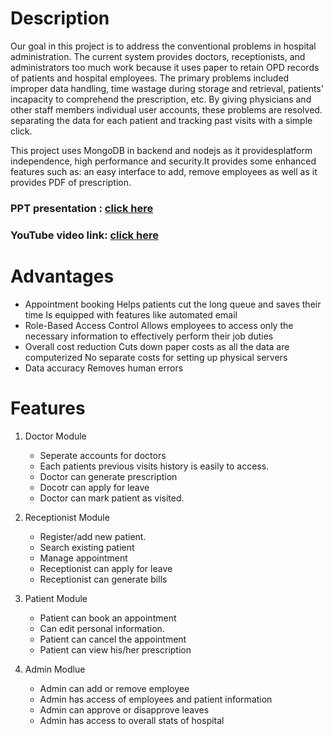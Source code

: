 # Description
Our goal in this project is to address the conventional problems in hospital administration. The current system provides doctors, receptionists, and administrators too much work because it uses paper to retain OPD records of patients and hospital employees. The primary problems included improper data handling, time wastage during storage and retrieval, patients' incapacity to comprehend the prescription, etc. By giving physicians and other staff members individual user accounts, these problems are resolved. separating the data for each patient and tracking past visits with a simple click.

This project uses MongoDB in backend and nodejs as it providesplatform independence, high performance and security.It provides some enhanced features such as: an easy interface to add, remove employees as well as it provides PDF of prescription.

### PPT presentation : [click here](https://www.canva.com/design/DAF2IZCkUyE/ZB9qvZ4X8-dheokyuQUOCw/edit)
### YouTube video link: [click here](https://www.youtube.com/watch?v=Gjpq7TX3QuQ&ab_channel=VaidikPatel)

# Advantages 
- Appointment booking 
Helps patients cut the long queue and saves their time 
Is equipped with features like automated email 
- Role-Based Access Control
 Allows employees to access only the necessary information to effectively perform their job duties
- Overall cost reduction 
Cuts down paper costs as all the data are computerized 
No separate costs for setting up physical servers
- Data accuracy 
Removes human errors

# Features
1. Doctor Module
   - Seperate accounts for doctors
   - Each patients previous visits history is easily to access.
   - Doctor can generate prescription
   - Docotr can apply for leave
   - Doctor can mark patient as visited.

2. Receptionist Module
   - Register/add new patient.
   - Search existing patient
   - Manage appointment
   - Receptionist can apply for leave
   - Receptionist can generate bills

3. Patient Module
   - Patient can book an appointment
   - Can edit personal information.
   - Patient can cancel the appointment
   - Patient can view his/her prescription

4. Admin Modlue
   - Admin can add or remove employee
   - Admin has access of employees and patient information
   - Admin can approve or disapprove leaves
   - Admin has access to overall stats of hospital


